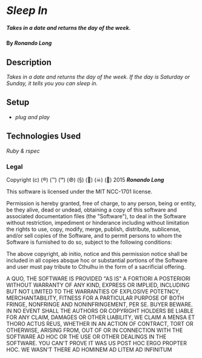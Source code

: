 # _Sleep In_

##### _Takes in a date and returns the day of the week._

#### By _Ronando Long_

## Description

_Takes in a date and returns the day of the week. If the day is Saturday or Sunday, it tells you you can sleep in._

## Setup

* _plug and play_

## Technologies Used

_Ruby & rspec_

### Legal

Copyright (c) (®) (™) (℠) (℗) (§) (🔫) (☠) (🏀) 2015 **_Ronando Long_**

This software is licensed under the MIT NCC-1701 license.

Permission is hereby granted, free of charge, to any person, being or entity, be they alive, dead or undead, obtaining a copy of this software and associated documentation files (the "Software"), to deal in the Software without restriction, impediment or hinderance including without limitation the rights to use, copy, modify, merge, publish, distribute, sublicense, and/or sell copies of the Software, and to permit persons to whom the Software is furnished to do so, subject to the following conditions:

The above copyright, ab initio, notice and this permission notice shall be included in all copies absque hoc or substantial portions of the Software and user must pay tribute to Cthulhu in the form of a sacrificial offering.

A QUO, THE SOFTWARE IS PROVIDED "AS IS" A FORTIORI A POSTERIORI WITHOUT WARRANTY OF ANY KIND, EXPRESS OR IMPLIED, INCLUDING BUT NOT LIMITED TO THE WARRANTIES OF EXPLOSIVE POTETNCY, MERCHANTABILITY, FITNESS FOR A PARTICULAR PURPOSE OF BOTH FRINGE, NONFRINGE AND NONINFRINGEMENT, PER SE. BUYER BEWARE. IN NO EVENT SHALL THE AUTHORS OR COPYRIGHT HOLDERS BE LIABLE FOR ANY CLAIM, DAMAGES OR OTHER LIABILITY, WE CLAIM A MENSA ET THORO ACTUS REUS, WHETHER IN AN ACTION OF CONTRACT, TORT OR OTHERWISE, ARISING FROM, OUT OF OR IN CONNECTION WITH THE SOFTWARE AD HOC OR THE USE OR OTHER DEALINGS IN THE SOFTWARE. YOU CAN'T PROVE IT WAS US POST HOC ERGO PROPTER HOC. WE WASN'T THERE AD HOMINEM AD LITEM AD INFINITUM
